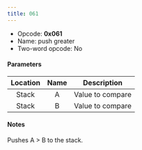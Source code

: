 ```yaml
---
title: 061
---
```


-   Opcode: **0x061**
-   Name: push greater
-   Two-word opcode: No

#### Parameters

| Location | Name |   Description    |
|:--------:|:----:|:----------------:|
|  Stack   |  A   | Value to compare |
|  Stack   |  B   | Value to compare |

#### Notes

Pushes A &gt; B to the stack.
